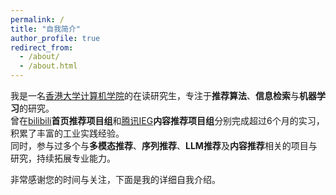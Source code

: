 ```yaml
---
permalink: /
title: "自我简介"
author_profile: true
redirect_from: 
  - /about/
  - /about.html
---
```


我是一名[香港大学计算机学院](https://www.cds.hku.hk)的在读研究生，专注于**推荐算法**、**信息检索**与**机器学习**的研究。  
曾在[bilibili](https://www.bilibili.com)**首页推荐项目组**和[腾讯IEG](https://ieg.tencent.com/2023/index.html#screen)**内容推荐项目组**分别完成超过6个月的实习，积累了丰富的工业实践经验。  
同时，参与过多个与**多模态推荐**、**序列推荐**、**LLM推荐**及**内容推荐**相关的项目与研究，持续拓展专业能力。  

非常感谢您的时间与关注，下面是我的详细自我介绍。

<style>
hr {
  border-style: none !important;
  border-top-width: 5px !important;
}
hr:nth-of-type(2) {
  border-top-style: dashed !important;
}
</style>


